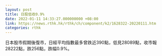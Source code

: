 ```yaml
---
layout: post
title: 日股低收0.9%
date: 2022-01-11 14:33:27.000000000 +08:00
link: https://news.rthk.hk/rthk/ch/component/k2/1628322-20220111.htm
categories: rthk
---
```


日本股市假期後復市，日經平均指數最多曾跌近390點，低見28089點，收市報28222點，跌256點，跌幅0.9%。
